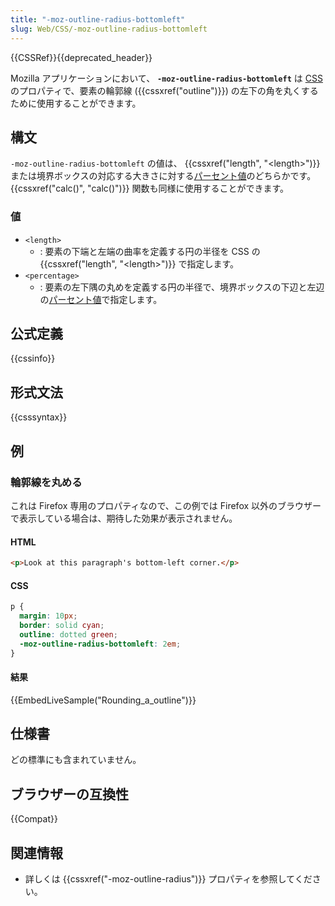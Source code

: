 ```yaml
---
title: "-moz-outline-radius-bottomleft"
slug: Web/CSS/-moz-outline-radius-bottomleft
---
```

{{CSSRef}}{{deprecated_header}}

Mozilla アプリケーションにおいて、 **`-moz-outline-radius-bottomleft`** は [CSS](/ja/docs/Web/CSS) のプロパティで、要素の輪郭線 ({{cssxref("outline")}}) の左下の角を丸くするために使用することができます。

## 構文

`-moz-outline-radius-bottomleft` の値は、 {{cssxref("length", "&lt;length&gt;")}} または境界ボックスの対応する大きさに対する[パーセント値](/ja/docs/Web/CSS/percentage)のどちらかです。 {{cssxref("calc()", "calc()")}} 関数も同様に使用することができます。

### 値

- `<length>`
  - : 要素の下端と左端の曲率を定義する円の半径を CSS の {{cssxref("length", "&lt;length&gt;")}} で指定します。
- `<percentage>`
  - : 要素の左下隅の丸めを定義する円の半径で、境界ボックスの下辺と左辺の[パーセント値](/ja/docs/Web/CSS/percentage)で指定します。

## 公式定義

{{cssinfo}}

## 形式文法

{{csssyntax}}

## 例

<h3 id="Rounding_a_outline">輪郭線を丸める</h3>

これは Firefox 専用のプロパティなので、この例では Firefox 以外のブラウザーで表示している場合は、期待した効果が表示されません。

#### HTML

```html
<p>Look at this paragraph's bottom-left corner.</p>
```

#### CSS

```css
p {
  margin: 10px;
  border: solid cyan;
  outline: dotted green;
  -moz-outline-radius-bottomleft: 2em;
}
```

#### 結果

{{EmbedLiveSample("Rounding_a_outline")}}

## 仕様書

どの標準にも含まれていません。

## ブラウザーの互換性

{{Compat}}

## 関連情報

- 詳しくは {{cssxref("-moz-outline-radius")}} プロパティを参照してください。
